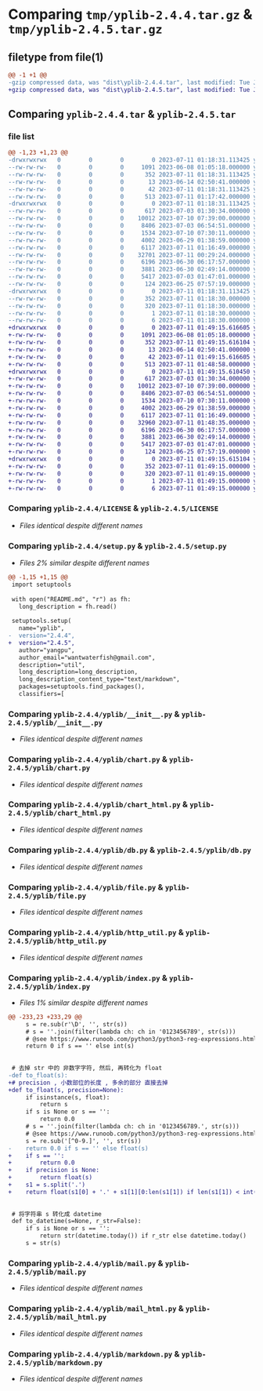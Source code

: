 # Comparing `tmp/yplib-2.4.4.tar.gz` & `tmp/yplib-2.4.5.tar.gz`

## filetype from file(1)

```diff
@@ -1 +1 @@
-gzip compressed data, was "dist\yplib-2.4.4.tar", last modified: Tue Jul 11 01:18:31 2023, max compression
+gzip compressed data, was "dist\yplib-2.4.5.tar", last modified: Tue Jul 11 01:49:15 2023, max compression
```

## Comparing `yplib-2.4.4.tar` & `yplib-2.4.5.tar`

### file list

```diff
@@ -1,23 +1,23 @@
-drwxrwxrwx   0        0        0        0 2023-07-11 01:18:31.113425 yplib-2.4.4/
--rw-rw-rw-   0        0        0     1091 2023-06-08 01:05:18.000000 yplib-2.4.4/LICENSE
--rw-rw-rw-   0        0        0      352 2023-07-11 01:18:31.113425 yplib-2.4.4/PKG-INFO
--rw-rw-rw-   0        0        0       13 2023-06-14 02:50:41.000000 yplib-2.4.4/README.md
--rw-rw-rw-   0        0        0       42 2023-07-11 01:18:31.113425 yplib-2.4.4/setup.cfg
--rw-rw-rw-   0        0        0      513 2023-07-11 01:17:42.000000 yplib-2.4.4/setup.py
-drwxrwxrwx   0        0        0        0 2023-07-11 01:18:31.113425 yplib-2.4.4/yplib/
--rw-rw-rw-   0        0        0      617 2023-07-03 01:30:34.000000 yplib-2.4.4/yplib/__init__.py
--rw-rw-rw-   0        0        0    10012 2023-07-10 07:39:00.000000 yplib-2.4.4/yplib/chart.py
--rw-rw-rw-   0        0        0     8406 2023-07-03 06:54:51.000000 yplib-2.4.4/yplib/chart_html.py
--rw-rw-rw-   0        0        0     1534 2023-07-10 07:30:11.000000 yplib-2.4.4/yplib/db.py
--rw-rw-rw-   0        0        0     4002 2023-06-29 01:38:59.000000 yplib-2.4.4/yplib/file.py
--rw-rw-rw-   0        0        0     6117 2023-07-11 01:16:49.000000 yplib-2.4.4/yplib/http_util.py
--rw-rw-rw-   0        0        0    32701 2023-07-11 00:29:24.000000 yplib-2.4.4/yplib/index.py
--rw-rw-rw-   0        0        0     6196 2023-06-30 06:17:57.000000 yplib-2.4.4/yplib/mail.py
--rw-rw-rw-   0        0        0     3881 2023-06-30 02:49:14.000000 yplib-2.4.4/yplib/mail_html.py
--rw-rw-rw-   0        0        0     5417 2023-07-03 01:47:01.000000 yplib-2.4.4/yplib/markdown.py
--rw-rw-rw-   0        0        0      124 2023-06-25 07:57:19.000000 yplib-2.4.4/yplib/temp.py
-drwxrwxrwx   0        0        0        0 2023-07-11 01:18:31.113425 yplib-2.4.4/yplib.egg-info/
--rw-rw-rw-   0        0        0      352 2023-07-11 01:18:30.000000 yplib-2.4.4/yplib.egg-info/PKG-INFO
--rw-rw-rw-   0        0        0      320 2023-07-11 01:18:30.000000 yplib-2.4.4/yplib.egg-info/SOURCES.txt
--rw-rw-rw-   0        0        0        1 2023-07-11 01:18:30.000000 yplib-2.4.4/yplib.egg-info/dependency_links.txt
--rw-rw-rw-   0        0        0        6 2023-07-11 01:18:30.000000 yplib-2.4.4/yplib.egg-info/top_level.txt
+drwxrwxrwx   0        0        0        0 2023-07-11 01:49:15.616605 yplib-2.4.5/
+-rw-rw-rw-   0        0        0     1091 2023-06-08 01:05:18.000000 yplib-2.4.5/LICENSE
+-rw-rw-rw-   0        0        0      352 2023-07-11 01:49:15.616104 yplib-2.4.5/PKG-INFO
+-rw-rw-rw-   0        0        0       13 2023-06-14 02:50:41.000000 yplib-2.4.5/README.md
+-rw-rw-rw-   0        0        0       42 2023-07-11 01:49:15.616605 yplib-2.4.5/setup.cfg
+-rw-rw-rw-   0        0        0      513 2023-07-11 01:48:58.000000 yplib-2.4.5/setup.py
+drwxrwxrwx   0        0        0        0 2023-07-11 01:49:15.610450 yplib-2.4.5/yplib/
+-rw-rw-rw-   0        0        0      617 2023-07-03 01:30:34.000000 yplib-2.4.5/yplib/__init__.py
+-rw-rw-rw-   0        0        0    10012 2023-07-10 07:39:00.000000 yplib-2.4.5/yplib/chart.py
+-rw-rw-rw-   0        0        0     8406 2023-07-03 06:54:51.000000 yplib-2.4.5/yplib/chart_html.py
+-rw-rw-rw-   0        0        0     1534 2023-07-10 07:30:11.000000 yplib-2.4.5/yplib/db.py
+-rw-rw-rw-   0        0        0     4002 2023-06-29 01:38:59.000000 yplib-2.4.5/yplib/file.py
+-rw-rw-rw-   0        0        0     6117 2023-07-11 01:16:49.000000 yplib-2.4.5/yplib/http_util.py
+-rw-rw-rw-   0        0        0    32960 2023-07-11 01:48:35.000000 yplib-2.4.5/yplib/index.py
+-rw-rw-rw-   0        0        0     6196 2023-06-30 06:17:57.000000 yplib-2.4.5/yplib/mail.py
+-rw-rw-rw-   0        0        0     3881 2023-06-30 02:49:14.000000 yplib-2.4.5/yplib/mail_html.py
+-rw-rw-rw-   0        0        0     5417 2023-07-03 01:47:01.000000 yplib-2.4.5/yplib/markdown.py
+-rw-rw-rw-   0        0        0      124 2023-06-25 07:57:19.000000 yplib-2.4.5/yplib/temp.py
+drwxrwxrwx   0        0        0        0 2023-07-11 01:49:15.615104 yplib-2.4.5/yplib.egg-info/
+-rw-rw-rw-   0        0        0      352 2023-07-11 01:49:15.000000 yplib-2.4.5/yplib.egg-info/PKG-INFO
+-rw-rw-rw-   0        0        0      320 2023-07-11 01:49:15.000000 yplib-2.4.5/yplib.egg-info/SOURCES.txt
+-rw-rw-rw-   0        0        0        1 2023-07-11 01:49:15.000000 yplib-2.4.5/yplib.egg-info/dependency_links.txt
+-rw-rw-rw-   0        0        0        6 2023-07-11 01:49:15.000000 yplib-2.4.5/yplib.egg-info/top_level.txt
```

### Comparing `yplib-2.4.4/LICENSE` & `yplib-2.4.5/LICENSE`

 * *Files identical despite different names*

### Comparing `yplib-2.4.4/setup.py` & `yplib-2.4.5/setup.py`

 * *Files 2% similar despite different names*

```diff
@@ -1,15 +1,15 @@
 import setuptools
 
 with open("README.md", "r") as fh:
   long_description = fh.read()
 
 setuptools.setup(
   name="yplib",
-  version="2.4.4",
+  version="2.4.5",
   author="yangpu",
   author_email="wantwaterfish@gmail.com",
   description="util",
   long_description=long_description,
   long_description_content_type="text/markdown",
   packages=setuptools.find_packages(),
   classifiers=[
```

### Comparing `yplib-2.4.4/yplib/__init__.py` & `yplib-2.4.5/yplib/__init__.py`

 * *Files identical despite different names*

### Comparing `yplib-2.4.4/yplib/chart.py` & `yplib-2.4.5/yplib/chart.py`

 * *Files identical despite different names*

### Comparing `yplib-2.4.4/yplib/chart_html.py` & `yplib-2.4.5/yplib/chart_html.py`

 * *Files identical despite different names*

### Comparing `yplib-2.4.4/yplib/db.py` & `yplib-2.4.5/yplib/db.py`

 * *Files identical despite different names*

### Comparing `yplib-2.4.4/yplib/file.py` & `yplib-2.4.5/yplib/file.py`

 * *Files identical despite different names*

### Comparing `yplib-2.4.4/yplib/http_util.py` & `yplib-2.4.5/yplib/http_util.py`

 * *Files identical despite different names*

### Comparing `yplib-2.4.4/yplib/index.py` & `yplib-2.4.5/yplib/index.py`

 * *Files 1% similar despite different names*

```diff
@@ -233,23 +233,29 @@
     s = re.sub(r'\D', '', str(s))
     # s = ''.join(filter(lambda ch: ch in '0123456789', str(s)))
     # @see https://www.runoob.com/python3/python3-reg-expressions.html
     return 0 if s == '' else int(s)
 
 
 # 去掉 str 中的 非数字字符, 然后, 再转化为 float
-def to_float(s):
+# precision , 小数部位的长度 , 多余的部分 直接去掉
+def to_float(s, precision=None):
     if isinstance(s, float):
         return s
     if s is None or s == '':
         return 0.0
     # s = ''.join(filter(lambda ch: ch in '0123456789.', str(s)))
     # @see https://www.runoob.com/python3/python3-reg-expressions.html
     s = re.sub('[^0-9.]', '', str(s))
-    return 0.0 if s == '' else float(s)
+    if s == '':
+        return 0.0
+    if precision is None:
+        return float(s)
+    s1 = s.split('.')
+    return float(s1[0] + '.' + s1[1][0:len(s1[1]) if len(s1[1]) < int(precision) else int(precision)])
 
 
 # 将字符串 s 转化成 datetime
 def to_datetime(s=None, r_str=False):
     if s is None or s == '':
         return str(datetime.today()) if r_str else datetime.today()
     s = str(s)
```

### Comparing `yplib-2.4.4/yplib/mail.py` & `yplib-2.4.5/yplib/mail.py`

 * *Files identical despite different names*

### Comparing `yplib-2.4.4/yplib/mail_html.py` & `yplib-2.4.5/yplib/mail_html.py`

 * *Files identical despite different names*

### Comparing `yplib-2.4.4/yplib/markdown.py` & `yplib-2.4.5/yplib/markdown.py`

 * *Files identical despite different names*


